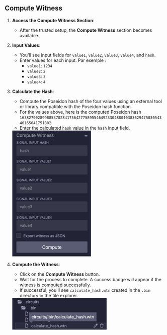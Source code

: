 ## Compute Witness

1. **Access the Compute Witness Section**:
   - After the trusted setup, the **Compute Witness** section becomes available.

2. **Input Values**:
   - You'll see input fields for `value1`, `value2`, `value3`, `value4`, and `hash`.
   - Enter values for each input. Par exemple :
     - `value1`: `1234`
     - `value2`: `2`
     - `value3`: `3`
     - `value4`: `4`

3. **Calculate the Hash**:

   - Compute the Poseidon hash of the four values using an external tool or library compatible with the Poseidon hash function.
   - For the values above, here is the computed Poseidon hash `16382790289988537028417564277589554649233048801038362947503054340165041751802`.
   - Enter the calculated `hash` value in the `hash` input field.

   <img src="https://raw.githubusercontent.com/ethereum/remix-workshops/master/CircomHashChecker/step-6/images/compute_witness.png" alt="compute-witness" width=250 height=400>

4. **Compute the Witness**:

   - Click on the **Compute Witness** button.
   - Wait for the process to complete. A success badge will appear if the witness is computed successfully.
   - If successful, you'll see `calculate_hash.wtn` created in the `.bin` directory in the file explorer.

   <img src="https://raw.githubusercontent.com/ethereum/remix-workshops/master/CircomHashChecker/step-6/images/witness_computed.png" alt="witness-computed" width=300 height=100>
